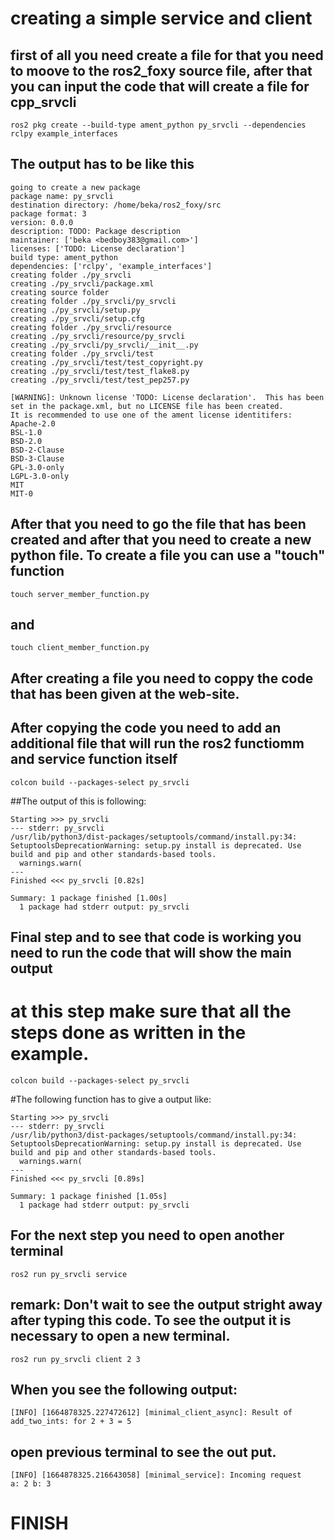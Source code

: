 # creating a simple service and client 

## first of all you need create a file for that you need to moove to the ros2_foxy source file, after that you can input the code that will create a file for cpp_srvcli


```
ros2 pkg create --build-type ament_python py_srvcli --dependencies rclpy example_interfaces
```
## The output has to be like this 
```
going to create a new package
package name: py_srvcli
destination directory: /home/beka/ros2_foxy/src
package format: 3
version: 0.0.0
description: TODO: Package description
maintainer: ['beka <bedboy383@gmail.com>']
licenses: ['TODO: License declaration']
build type: ament_python
dependencies: ['rclpy', 'example_interfaces']
creating folder ./py_srvcli
creating ./py_srvcli/package.xml
creating source folder
creating folder ./py_srvcli/py_srvcli
creating ./py_srvcli/setup.py
creating ./py_srvcli/setup.cfg
creating folder ./py_srvcli/resource
creating ./py_srvcli/resource/py_srvcli
creating ./py_srvcli/py_srvcli/__init__.py
creating folder ./py_srvcli/test
creating ./py_srvcli/test/test_copyright.py
creating ./py_srvcli/test/test_flake8.py
creating ./py_srvcli/test/test_pep257.py

[WARNING]: Unknown license 'TODO: License declaration'.  This has been set in the package.xml, but no LICENSE file has been created.
It is recommended to use one of the ament license identitifers:
Apache-2.0
BSL-1.0
BSD-2.0
BSD-2-Clause
BSD-3-Clause
GPL-3.0-only
LGPL-3.0-only
MIT
MIT-0

```

## After that you need to go the file that has been created and after that you need to create a new python file. To create a file you can use a "touch" function

```
touch server_member_function.py 
```
## and 
```
touch client_member_function.py
```
## After creating a file you need to coppy the code that has been given at the web-site.
## After copying the code you need to add an additional file that will run the ros2 functiomm and service function itself

```
colcon build --packages-select py_srvcli

```
##The output of this is following:

```
Starting >>> py_srvcli
--- stderr: py_srvcli                   
/usr/lib/python3/dist-packages/setuptools/command/install.py:34: SetuptoolsDeprecationWarning: setup.py install is deprecated. Use build and pip and other standards-based tools.
  warnings.warn(
---
Finished <<< py_srvcli [0.82s]

Summary: 1 package finished [1.00s]
  1 package had stderr output: py_srvcli
```
## Final step and to see that code is working you need to run the code that will show the main output
# at this step make sure that all the steps done as written in the example.

```
colcon build --packages-select py_srvcli

```
#The following function has to give a output like:

```
Starting >>> py_srvcli
--- stderr: py_srvcli                   
/usr/lib/python3/dist-packages/setuptools/command/install.py:34: SetuptoolsDeprecationWarning: setup.py install is deprecated. Use build and pip and other standards-based tools.
  warnings.warn(
---
Finished <<< py_srvcli [0.89s]

Summary: 1 package finished [1.05s]
  1 package had stderr output: py_srvcli
```
## For the next step you need to open another terminal
```
ros2 run py_srvcli service
```
## remark: Don't wait to see the output stright away after typing this code. To see the output it is necessary to open a new terminal.
```
ros2 run py_srvcli client 2 3
```
## When you see the following output:
```
[INFO] [1664878325.227472612] [minimal_client_async]: Result of add_two_ints: for 2 + 3 = 5
```
## open previous terminal to see the out put.
```
[INFO] [1664878325.216643058] [minimal_service]: Incoming request
a: 2 b: 3
```
# FINISH
